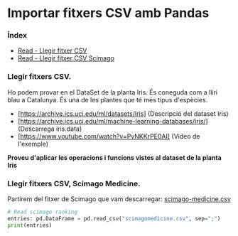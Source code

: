 # Importar fitxers CSV amb Pandas

### Índex

* [Read - Llegir fitxer CSV](#csvexample)
* [Read - Llegir fitxer CSV Scimago](#scimagoexample)


<a name="csvexample"></a>

### Llegir fitxers CSV.



Ho podem provar en el DataSet de la planta Iris.
És coneguda com a lliri blau a Catalunya.
És una de les plantes que té més tipus d'espècies.

* [https://archive.ics.uci.edu/ml/datasets/Iris] (Descripció del dataset Iris)
* [https://archive.ics.uci.edu/ml/machine-learning-databases/iris/] (Descarrega iris.data)
* [https://www.youtube.com/watch?v=PvNKKrPE0AI] (Video de l'exemple)

**Proveu d'aplicar les operacions i funcions vistes al dataset de la planta Iris**

<a name="scimagoexample"></a>

### Llegir fitxers CSV, Scimago Medicine.

Partirem del fitxer de Scimago que vam descarregar: [scimago-medicine.csv](./../A013_ExplotacioFitxersCSV_2022_2023/scimago-medicine.csv "Fitxer Scimago")

```python
# Read scimago ranking
entries: pd.DataFrame = pd.read_csv("scimagomedicine.csv", sep=";")
print(entries)
```


